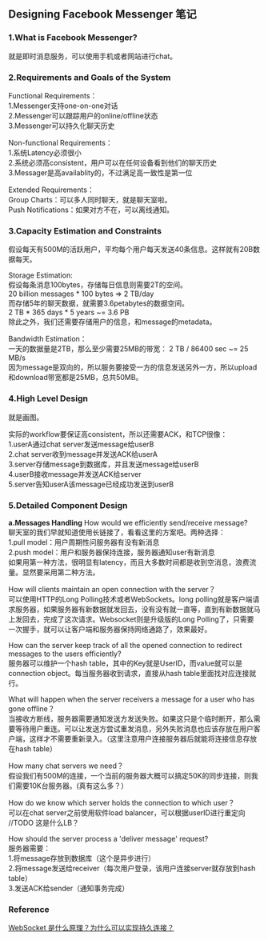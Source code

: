 ## Designing Facebook Messenger 笔记

### 1.What is Facebook Messenger?
就是即时消息服务，可以使用手机或者网站进行chat。

### 2.Requirements and Goals of the System
Functional Requirements：  
1.Messenger支持one-on-one对话  
2.Messenger可以跟踪用户的online/offline状态  
3.Messenger可以持久化聊天历史

Non-functional Requirements：  
1.系统Latency必须很小  
2.系统必须高consistent，用户可以在任何设备看到他们的聊天历史  
3.Messager是高availablity的，不过满足高一致性是第一位 

Extended Requirements：  
Group Charts：可以多人同时聊天，就是聊天室啦。  
Push Notifications：如果对方不在，可以离线通知。  

### 3.Capacity Estimation and Constraints
假设每天有500M的活跃用户，平均每个用户每天发送40条信息。这样就有20B数据每天。  

Storage Estimation:  
假设每条消息100bytes，存储每日信息则需要2T的空间。  
20 billion messages * 100 bytes => 2 TB/day  
而存储5年的聊天数据，就需要3.6petabytes的数据空间。  
2 TB * 365 days * 5 years ~= 3.6 PB  
除此之外，我们还需要存储用户的信息，和message的metadata。

Bandwidth Estimation：  
一天的数据量是2TB，那么至少需要25MB的带宽：
2 TB / 86400 sec ~= 25 MB/s  
因为message是双向的，所以服务要接受一方的信息发送另外一方，所以upload和download带宽都是25MB，总共50MB。  

### 4.High Level Design
就是画图。  

实际的workflow要保证高consistent，所以还需要ACK，和TCP很像：  
1.userA通过chat server发送message给userB  
2.chat server收到message并发送ACK给userA  
3.server存储message到数据库，并且发送message给userB  
4.userB接收message并发送ACK给server  
5.server告知userA该message已经成功发送到userB  

### 5.Detailed Component Design
**a.Messages Handling** 
How would we efficiently send/receive message?  
聊天室的我们早就知道使用长链接了，看看这里的方案吧。两种选择：  
1.pull model：用户周期性问服务器有没有新消息  
2.push model：用户和服务器保持连接，服务器通知user有新消息  
如果用第一种方法，很明显有latency，而且大多数时间都是收到空消息，浪费流量。显然要采用第二种方法。  

How will clients maintain an open connection with the server？  
可以使用HTTP的Long Polling技术或者WebSockets。long polling就是客户端请求服务器，如果服务器有新数据就发回去，没有没有就一直等，直到有新数据就马上发回去，完成了这次请求。Websocket则是升级版的Long Polling了，只需要一次握手，就可以让客户端和服务器保持网络通路了，效果最好。

How can the server keep track of all the opened connection to redirect messages to the users efficiently?  
服务器可以维护一个hash table，其中的Key就是UserID，而value就可以是connection object。每当服务器收到请求，直接从hash table里面找对应连接就行。  

What will happen when the server receivers a message for a user who has gone offline？  
当接收方断线，服务器需要通知发送方发送失败。如果这只是个临时断开，那么需要等待用户重连。可以让发送方尝试重发消息，另外失败消息也应该存放在用户客户端，这样才不需要重新录入。（这里注意用户连接服务器后就能将连接信息存放在hash table）

How many chat servers we need？  
假设我们有500M的连接，一个当前的服务器大概可以搞定50K的同步连接，则我们需要10K台服务器。(真有这么多？）

How do we know which server holds the connection to which user？  
可以在chat server之前使用软件load balancer，可以根据userID进行重定向
//TODO 这是什么LB？

How should the server process a 'deliver message' request?  
服务器需要：  
1.将message存放到数据库（这个是异步进行）    
2.将message发送给receiver（每次用户登录，该用户连接server就存放到hash table）  
3.发送ACK给sender（通知事务完成）

### Reference
[WebSocket 是什么原理？为什么可以实现持久连接？](https://www.zhihu.com/question/20215561)







